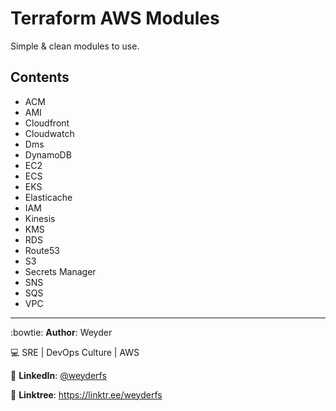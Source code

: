 # Terraform AWS Modules 

Simple &amp; clean modules to use. 

## Contents

- ACM
- AMI
- Cloudfront
- Cloudwatch
- Dms
- DynamoDB
- EC2
- ECS
- EKS
- Elasticache
- IAM
- Kinesis
- KMS
- RDS
- Route53
- S3
- Secrets Manager
- SNS
- SQS
- VPC

---------------------------
:bowtie: **Author**: Weyder

:computer: SRE | DevOps Culture | AWS

:round_pushpin: **LinkedIn**: [@weyderfs](https://www.linkedin.com/in/weyderfs)

:link: **Linktree**: https://linktr.ee/weyderfs

